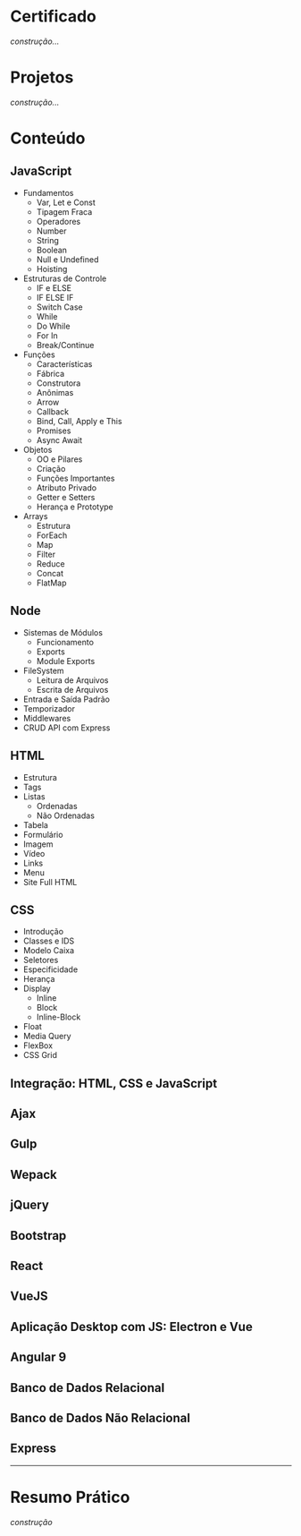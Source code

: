 # Certificado

*construção...*

# Projetos

*construção...*

# Conteúdo

## JavaScript

- Fundamentos
  - Var, Let e Const
  - Tipagem Fraca
  - Operadores
  - Number
  - String
  - Boolean
  - Null e Undefined
  - Hoisting
- Estruturas de Controle
  - IF e ELSE
  - IF ELSE IF
  - Switch Case
  - While
  - Do While
  - For In
  - Break/Continue
- Funções
  - Características
  - Fábrica
  - Construtora
  - Anônimas
  - Arrow
  - Callback
  - Bind, Call, Apply e This
  - Promises
  - Async Await
- Objetos
  - OO e Pilares
  - Criação
  - Funções Importantes
  - Atributo Privado
  - Getter e Setters
  - Herança e Prototype
- Arrays
  - Estrutura
  - ForEach
  - Map
  - Filter
  - Reduce
  - Concat
  - FlatMap

## Node

* Sistemas de Módulos
  * Funcionamento
  * Exports
  * Module Exports
* FileSystem
  * Leitura de Arquivos
  * Escrita de Arquivos
* Entrada e Saída Padrão
* Temporizador
* Middlewares
* CRUD API com Express

## HTML

* Estrutura
* Tags
* Listas
  * Ordenadas
  * Não Ordenadas
* Tabela
* Formulário
* Imagem
* Vídeo
* Links
* Menu
* Site Full HTML

## CSS

* Introdução
* Classes e IDS
* Modelo Caixa
* Seletores
* Especificidade
* Herança
* Display
  * Inline
  * Block
  * Inline-Block
* Float
* Media Query
* FlexBox
* CSS Grid

## Integração: HTML, CSS e JavaScript

## Ajax

## Gulp

## Wepack

## jQuery

## Bootstrap

## React

## VueJS

## Aplicação Desktop com JS: Electron e Vue

## Angular 9

## Banco de Dados Relacional

## Banco de Dados Não Relacional

## Express


---

# Resumo Prático

*construção*
